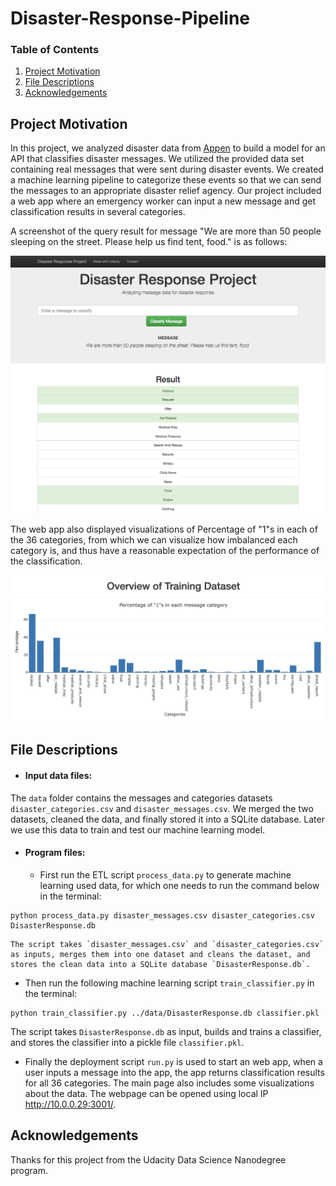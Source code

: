 # Disaster-Response-Pipeline

### Table of Contents

1. [Project Motivation](#motivation)
2. [File Descriptions](#files)
3. [Acknowledgements](#licensing)

## Project Motivation<a name="motivation"></a>

In this project, we analyzed disaster data from [Appen](https://appen.com/) to build a model for an API that classifies disaster messages. We utilized the provided data set containing real messages that were sent during disaster events. We created a machine learning pipeline to categorize these events so that we can send the messages to an appropriate disaster relief agency. Our project included a web app where an emergency worker can input a new message and get classification results in several categories.

A screenshot of the query result for message "We are more than 50 people sleeping on the street. Please help us find tent, food." is as follows:

![alt text](disaster-response-project.png)

The web app also displayed visualizations of Percentage of "1"s in each of the 36 categories, from which we can visualize how imbalanced each category is, and thus have a reasonable expectation of the performance of the classification.

![alt text](barchart.png)




## File Descriptions <a name="files"></a>

- #### Input data files:
The `data` folder contains the messages and categories datasets `disaster_categories.csv` and `disaster_messages.csv`. We merged the two datasets, cleaned the data, and finally stored it into a SQLite database. Later we use this data to train and test our machine learning model.

- #### Program files:

  - First run the ETL script `process_data.py` to generate machine learning used data, for which one needs to run the command below in the terminal:
```
python process_data.py disaster_messages.csv disaster_categories.csv DisasterResponse.db
```

    The script takes `disaster_messages.csv` and `disaster_categories.csv` as inputs, merges them into one dataset and cleans the dataset, and stores the clean data into a SQLite database `DisasterResponse.db`.

  - Then run the following machine learning script `train_classifier.py` in the terminal:
```
python train_classifier.py ../data/DisasterResponse.db classifier.pkl
```
The script takes `DisasterResponse.db` as input, builds and trains a classifier, and stores the classifier into a pickle file `classifier.pkl`.

  - Finally the deployment script `run.py` is used to start an web app, when a user inputs a message into the app, the app returns classification results for all 36 categories. The main page also includes some visualizations about the data. The webpage can be opened using local IP http://10.0.0.29:3001/.


## Acknowledgements<a name="licensing"></a>

Thanks for this project from the Udacity Data Science Nanodegree program.
